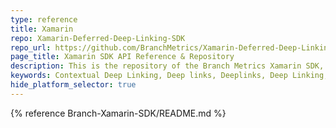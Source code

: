 ```yaml
---
type: reference
title: Xamarin
repo: Xamarin-Deferred-Deep-Linking-SDK
repo_url: https://github.com/BranchMetrics/Xamarin-Deferred-Deep-Linking-SDK
page_title: Xamarin SDK API Reference & Repository
description: This is the repository of the Branch Metrics Xamarin SDK, which is a cross platform SDK you can use to access the Branch APIs from your Xamarin app.
keywords: Contextual Deep Linking, Deep links, Deeplinks, Deep Linking, Deeplinking, Deferred Deep Linking, Deferred Deeplinking, Google App Indexing, Google App Invites, Apple Universal Links, Apple Spotlight Search, Facebook App Links, AppLinks, Deepviews, Deep views, references, API Reference, Xamarin, SDK, repository
hide_platform_selector: true
---
```


{% reference Branch-Xamarin-SDK/README.md %}
